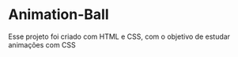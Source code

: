 # Animation-Ball
Esse projeto foi criado com HTML e CSS, com o objetivo de estudar animações com CSS
